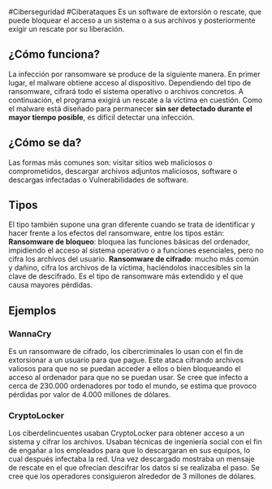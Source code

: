#Ciberseguridad #Ciberataques 
Es un software de extorsión o rescate, que puede bloquear el acceso a un sistema o a sus archivos y posteriormente exigir un rescate por su liberación.
## ¿Cómo funciona?
La infección por ransomware se produce de la siguiente manera.
En primer lugar, el malware obtiene acceso al dispositivo. Dependiendo del tipo de ransomware, cifrará todo el sistema operativo o archivos concretos. A continuación, el programa exigirá un rescate a la víctima en cuestión. Como el malware está diseñado para permanecer **sin ser detectado durante el mayor tiempo posible**, es difícil detectar una infección.
## ¿Cómo se da?
Las formas más comunes son: visitar sitios web maliciosos o comprometidos, descargar archivos adjuntos maliciosos, software o descargas infectadas o Vulnerabilidades de software.
## Tipos
El tipo también supone una gran diferente cuando se trata de identificar y hacer frente a los efectos del ransomware, entre los tipos están:
	**Ransomware de bloqueo**: bloquea las funciones básicas del ordenador, impidiendo el acceso al sistema operativo o a funciones esenciales, pero no cifra los archivos del usuario.
	**Ransomware de cifrado**: mucho más común y dañino, cifra los archivos de la víctima, haciéndolos inaccesibles sin la clave de descifrado. Es el tipo de ransomware más extendido y el que causa mayores pérdidas.
## Ejemplos
### WannaCry
Es un ransomware de cifrado, los cibercriminales lo usan con el fin de extorsionar a un usuario para que pague. Este ataca cifrando archivos valiosos para que no se puedan acceder a ellos o bien bloqueando el acceso al ordenador para que no se puedan usar. Se cree que infecto a cerca de 230.000 ordenadores por todo el mundo, se estima que provoco pérdidas por valor de 4.000 millones de dólares.
### CryptoLocker
Los ciberdelincuentes usaban CryptoLocker para obtener acceso a un sistema y cifrar los archivos. Usaban técnicas de ingeniería social con el fin de engañar a los empleados para que lo descargaran en sus equipos, lo cual después infectaba la red. Una vez descargado mostraba un mensaje de rescate en el que ofrecían descifrar los datos si se realizaba el paso. Se cree que los operadores consiguieron alrededor de 3 millones de dólares.